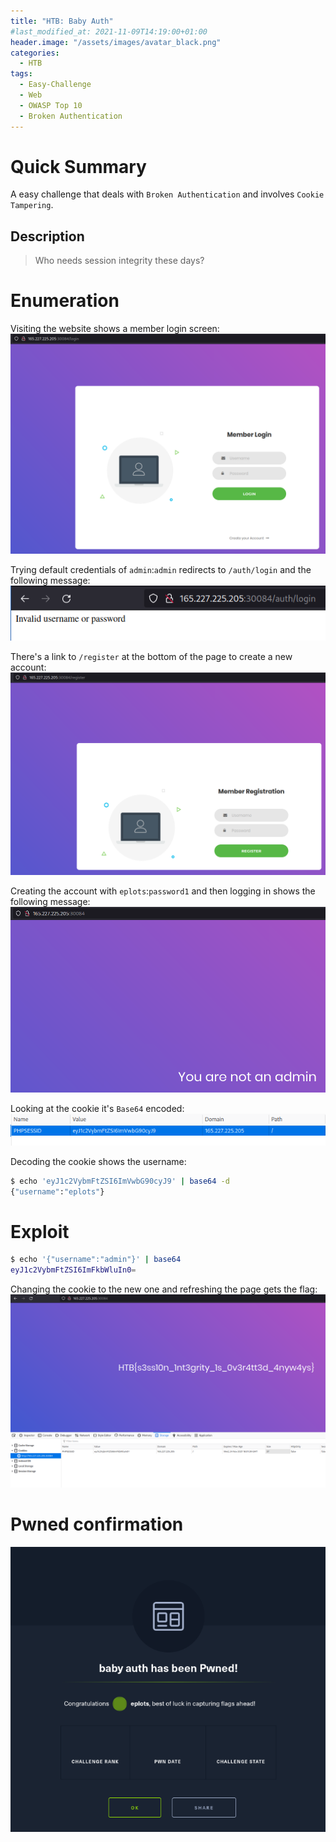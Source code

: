 ```yaml
---
title: "HTB: Baby Auth"
#last_modified_at: 2021-11-09T14:19:00+01:00
header.image: "/assets/images/avatar_black.png"
categories:
  - HTB
tags:
  - Easy-Challenge
  - Web
  - OWASP Top 10
  - Broken Authentication
---
```


# Quick Summary
A easy challenge that deals with `Broken Authentication` and involves `Cookie Tampering`.

## Description
> Who needs session integrity these days?

# Enumeration
Visiting the website shows a member login screen:
![Website startpage](/assets/htb/baby_auth/website.png)

Trying default credentials of `admin`:`admin` redirects to `/auth/login` and the following message:
![Invalid username or password](/assets/htb/baby_auth/invalid_login.png)

There's a link to `/register` at the bottom of the page to create a new account:
![Create new account](/assets/htb/baby_auth/create_account.png)

Creating the account with `eplots`:`password1` and then logging in shows the following message:
![Not admin](/assets/htb/baby_auth/not_admin.png)

Looking at the cookie it's `Base64` encoded:
![PHPSESSID](/assets/htb/baby_auth/phpsessid.png)

Decoding the cookie shows the username:

```bash
$ echo 'eyJ1c2VybmFtZSI6ImVwbG90cyJ9' | base64 -d
{"username":"eplots"}
```

# Exploit

```bash
$ echo '{"username":"admin"}' | base64
eyJ1c2VybmFtZSI6ImFkbWluIn0=
```

Changing the cookie to the new one and refreshing the page gets the flag:
![Changed cookie](/assets/htb/baby_auth/changed_cookie.png)

# Pwned confirmation
![Pwned confirmation](/assets/htb/baby_auth/baby_auth_pwned.png)